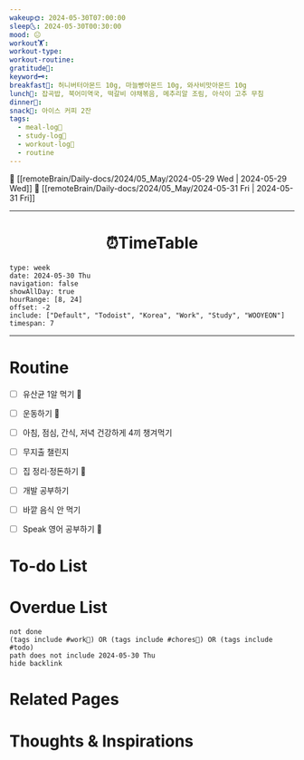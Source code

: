 ```yaml
---
wakeup🌞: 2024-05-30T07:00:00
sleep🌜: 2024-05-30T00:30:00
mood: 😐
workout🏋️: 
workout-type: 
workout-routine: 
gratitude🙏: 
keyword🗝️: 
breakfast🍳: 허니버터아몬드 10g, 마늘빵아몬드 10g, 와사비맛아몬드 10g
lunch🍚: 잡곡밥, 북어미역국, 떡갈비 야채볶음, 메추리알 조림, 아삭이 고추 무침
dinner🥗: 
snack🍬: 아이스 커피 2잔
tags:
  - meal-log📝
  - study-log📓
  - workout-log💪
  - routine
---
```


🔺 [[remoteBrain/Daily-docs/2024/05_May/2024-05-29 Wed | 2024-05-29 Wed]]
🔻 [[remoteBrain/Daily-docs/2024/05_May/2024-05-31 Fri | 2024-05-31 Fri]]
___
<h1> <center>⏰TimeTable </center> </h1>

```gEvent
type: week
date: 2024-05-30 Thu
navigation: false
showAllDay: true
hourRange: [8, 24]
offset: -2
include: ["Default", "Todoist", "Korea", "Work", "Study", "WOOYEON"]
timespan: 7
```

--- 


# Routine 

- [ ] 유산균 1알 먹기 🔼 
- [ ] 운동하기 🔼
- [ ] 아침, 점심, 간식, 저녁 건강하게 4끼 챙겨먹기
- [ ] 무지출 챌린지 
- [ ] 집 정리·정돈하기 🔼
- [ ] 개발 공부하기
- [ ] 바깥 음식 안 먹기 
- [ ] Speak 영어 공부하기 🔼 


# To-do List


# Overdue List
```tasks
not done
(tags include #work💼) OR (tags include #chores🧺) OR (tags include #todo)
path does not include 2024-05-30 Thu
hide backlink
```

# Related Pages



# Thoughts & Inspirations

